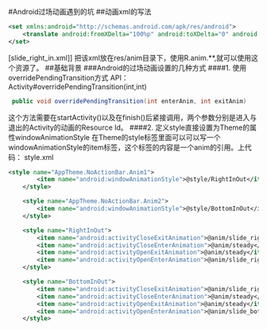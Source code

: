 #Android过场动画遇到的坑
##动画xml的写法
```xml
<set xmlns:android="http://schemas.android.com/apk/res/android">
    <translate android:fromXDelta="100%p" android:toXDelta="0" android:duration="400"/>
</set>
```
[slide_right_in.xml]]
把该xml放在res/anim目录下，使用R.anim.**,就可以使用这个资源了。
##基础背景
###Android的过场动画设置的几种方式
####1. 使用overridePendingTransition方式
API：Activity#overridePendingTransition(int,int)
```java
 public void overridePendingTransition(int enterAnim, int exitAnim)
```
这个方法需要在startActivity()以及在finish()后紧接调用，两个参数分别是进入与退出的Activity的动画的Resource Id。
####2. 定义style直接设置为Theme的属性windowAnimationStyle
在Theme的style标签里面可以可以写一个windowAnimationStyle的item标签，这个标签的内容是一个anim的引用。上代码：
style.xml
```xml
<style name="AppTheme.NoActionBar.Anim1">
        <item name="android:windowAnimationStyle">@style/RightInOut</item>
    </style>

    <style name="AppTheme.NoActionBar.Anim2">
        <item name="android:windowAnimationStyle">@style/BottomInOut</item>
    </style>

    <style name="RightInOut">
        <item name="android:activityCloseExitAnimation">@anim/slide_right_out</item>
        <item name="android:activityCloseEnterAnimation">@anim/steady</item>
        <item name="android:activityOpenExitAnimation">@anim/steady</item>
        <item name="android:activityOpenEnterAnimation">@anim/slide_right_in</item>
    </style>

    <style name="BottomInOut">
        <item name="android:activityCloseExitAnimation">@anim/slide_right_out</item>
        <item name="android:activityCloseEnterAnimation">@anim/steady</item>
        <item name="android:activityOpenExitAnimation">@anim/steady</item>
        <item name="android:activityOpenEnterAnimation">@anim/slide_bottom_in</item>
    </style>
```
